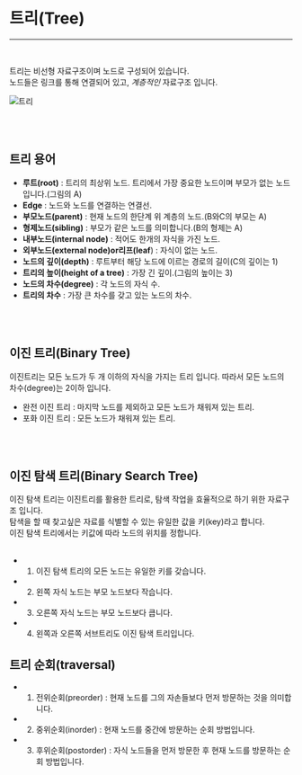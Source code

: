 # 트리(Tree)
---
</br>

트리는 비선형 자료구조이며 노드로 구성되어 있습니다.  
노드들은 링크를 통해 연결되어 있고, *계층적인* 자료구조 입니다.
</br>

![트리](https://user-images.githubusercontent.com/69297345/104885149-e4086580-59aa-11eb-8b74-b2fbbab354c0.png)

</br>
</br>

## 트리 용어
- **루트(root)** : 트리의 최상위 노드. 트리에서 가장 중요한 노드이며 부모가 없는 노드입니다.(그림의 A)
- **Edge** : 노드와 노드를 연결하는 연결선.
- **부모노드(parent)** : 현재 노드의 한단계 위 계층의 노드.(B와C의 부모는 A)
- **형제노드(sibling)** : 부모가 같은 노드를 의미합니다.(B의 형제는 A)
- **내부노드(internal node)** : 적어도 한개의 자식을 가진 노드.
- **외부노드(external node)**or**리프(leaf**) : 자식이 없는 노드.
- **노드의 깊이(depth)** : 루트부터 해당 노드에 이르는 경로의 길이(C의 깊이는 1)
- **트리의 높이(height of a tree)** : 가장 긴 깊이.(그림의 높이는 3)
- **노드의 차수(degree)** : 각 노드의 자식 수.
- **트리의 차수** : 가장 큰 차수를 갖고 있는 노드의 차수.
</br>
</br>

## 이진 트리(Binary Tree)
이진트리는 모든 노드가 두 개 이하의 자식을 가지는 트리 입니다. 따라서 모든 노드의 차수(degree)는 2이하 입니다.  
- 완전 이진 트리 : 마지막 노드를 제외하고 모든 노드가 채워져 있는 트리.
- 포화 이진 트리 : 모든 노드가 채워져 있는 트리.
</br>
</br>

## 이진 탐색 트리(Binary Search Tree)
이진 탐색 트리는 이진트리를 활용한 트리로, 탐색 작업을 효율적으로 하기 위한 자료구조 입니다.  
탐색을 할 때 찾고싶은 자료를 식별할 수 있는 유일한 값을 키(key)라고 합니다.  
이진 탐색 트리에서는 키값에 따라 노드의 위치를 정합니다.  
</br>

- 1. 이진 탐색 트리의 모든 노드는 유일한 키를 갖습니다.
- 2. 왼쪽 자식 노드는 부모 노드보다 작습니다.
- 3. 오른쪽 자식 노드는 부모 노드보다 큽니다.
- 4. 왼쪽과 오른쪽 서브트리도 이진 탐색 트리입니다.


## 트리 순회(traversal)
- 1. 전위순회(preorder) : 현재 노드를 그의 자손들보다 먼저 방문하는 것을 의미합니다.
- 2. 중위순회(inorder) : 현재 노드를 중간에 방문하는 순회 방법입니다. 
- 3. 후위순회(postorder) : 자식 노드들을 먼저 방문한 후 현재 노드를 방문하는 순회 방법입니다.  
</br>
</br>
